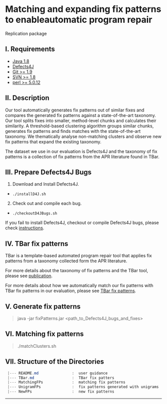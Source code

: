 # Matching and expanding fix patterns to enableautomatic program repair
Replication package


I. Requirements
---------------
 - [Java 1.8](https://www.oracle.com/technetwork/java/javase/downloads/java-archive-downloads-javase7-521261.html)
 - [Defects4J](https://github.com/rjust/defects4j)
 - [Git >= 1.9](https://git-scm.com/downloads)
 - [SVN >= 1.8](https://subversion.apache.org/packages.html)
 - [perl >= 5.0.12](https://www.perl.org/get.html)


II. Description
---------------
Our tool automatically generates fix patterns out of similar fixes and compares the generated fix patterns against a state-of-the-art taxonomy. Our tool splits fixes into smaller, method-level chunks and calculates their similarity. A threshold-based clustering algorithm groups similar chunks, generates fix patterns and finds matches with the state-of-the-art taxonomy. We thematically analyse non-matching clusters and observe new fix patterns that expand the existing taxonomy.

The dataset we use in our evaluation is Defects4J and the taxonomy of fix patterns is a collection of fix patterns from the APR literature found in TBar.

III. Prepare Defects4J Bugs
---------------------------
 1. Download and Install Defects4J.
 - `./installD4J.sh`
 
 2. Check out and compile each bug.
 - `./checkoutD4JBugs.sh`
    
 If you fail to install Defects4J, checkout or compile Defects4J bugs, please check [instructions](https://github.com/rjust/defects4j#steps-to-set-up-defects4j).
  
 IV. TBar fix patterns
 ---------------------
 
 TBar is a template-based automated program repair tool that applies fix patterns from a taxonomy collected form the APR literature.
 
 For more details about the taxonomy of fix patterns and the TBar tool, please see [publication](https://dl.acm.org/doi/10.1145/3293882.3330577).
 
 For more details about how we automatically match our fix patterns with TBar fix patterns in our evaluation, please see [TBar fix patterns](https://github.com/35fjq0/fixPatterns/blob/main/TBarFixPatterns.md).
 
 V. Generate fix patterns
 ------------------------
 > java -jar fixPatterns.jar <path_to_Defects4J_bugs_and_fixes>
 
 VI. Matching fix patterns
 -------------------------
 > ./matchClusters.sh
 
 VII. Structure of the Directories
 -------------------------------
 ```powershell
  |--- README.md               :  user guidance
  |--- TBar.md                 :  TBar fix patters
  |--- MatchingFPs             :  matching fix patterns
  |--- UnigramFPs              :  fix patterns generated with unigrams
  |--- NewFPs                  :  new fix patterns

```

----
